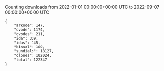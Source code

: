 
Counting downloads from 2022-01-01 00:00:00+00:00 UTC to 2022-09-07 00:00:00+00:00 UTC

```
{
    "arkode": 147,
    "cvode": 1174,
    "cvodes": 211,
    "ida": 339,
    "idas": 145,
    "kinsol": 180,
    "sundials": 18127,
    "clones": 102024,
    "total": 122347
}
```
